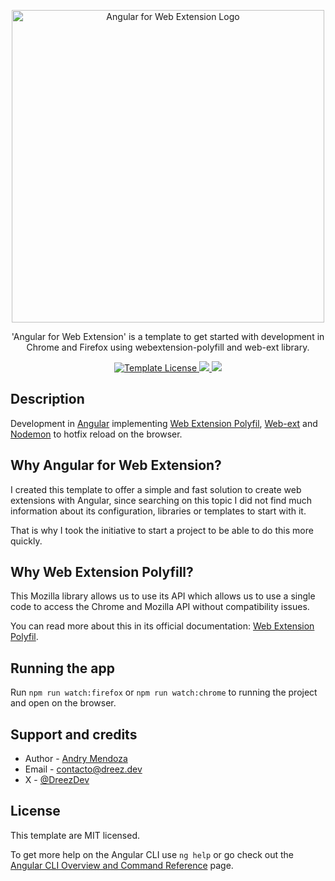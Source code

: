 <p align="center">
  <a href="http://dreez.dev/" target="blank"><img src="https://pzru59myydrcwadu.public.blob.vercel-storage.com/Angular-webextension" width="500" alt="Angular for Web Extension Logo" /></a>
</p>

<p align="center">
  'Angular for Web Extension' is a template to get started with development in Chrome and Firefox using webextension-polyfill and web-ext library.
</p>
<p align="center">
  <a href="https://github.com/DreezDev/nest-jwt-template" target="_blank">
    <img src="https://img.shields.io/badge/License-MIT-blue.svg" alt="Template License" />
  </a>
  <a href="https://buymeacoffee.com/dreezdev" target="_blank">
    <img src="https://img.shields.io/badge/Donate-Buy%20Me%20a%20Coffe-ffdd00.svg"/>
  </a>
  <a href="https://x.com/DreezDev" target="_blank">
    <img src="https://img.shields.io/twitter/follow/dreezdev.svg?style=social&label=Follow">
  </a>
</p>

## Description

Development in [Angular](https://angular.dev/) implementing [Web Extension Polyfil](https://github.com/mozilla/webextension-polyfill), [Web-ext](https://github.com/mozilla/web-ext) and [Nodemon](https://github.com/remy/nodemon) to hotfix reload on the browser.

## Why Angular for Web Extension?

I created this template to offer a simple and fast solution to create web extensions with Angular, since searching on this topic I did not find much information about its configuration, libraries or templates to start with it.

That is why I took the initiative to start a project to be able to do this more quickly.

## Why Web Extension Polyfill?

This Mozilla library allows us to use its API which allows us to use a single code to access the Chrome and Mozilla API without compatibility issues.

You can read more about this in its official documentation: [Web Extension Polyfil](https://github.com/mozilla/webextension-polyfill).

## Running the app

Run `npm run watch:firefox` or `npm run watch:chrome` to running the project and open on the browser.

## Support and credits

- Author - [Andry Mendoza](https://dreez.dev/)
- Email - [contacto@dreez.dev](mailto:contacto@dreez.dev)
- X - [@DreezDev](https://x.com/DreezDev/)

## License

This template are MIT licensed.

To get more help on the Angular CLI use `ng help` or go check out the [Angular CLI Overview and Command Reference](https://angular.dev/tools/cli) page.
